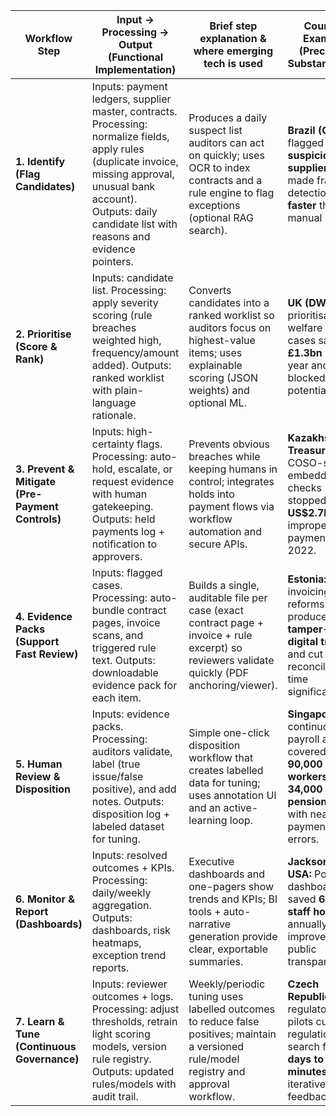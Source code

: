 | **Workflow Step**                                | **Input → Processing → Output (Functional Implementation)**                                                                                                                                                                   | **Brief step explanation & where emerging tech is used**                                                                                           | **Country Example (Precise & Substantiated)**                                                                              | **Acceptance Criteria**                                                                      |
| ------------------------------------------------ | ----------------------------------------------------------------------------------------------------------------------------------------------------------------------------------------------------------------------------- | -------------------------------------------------------------------------------------------------------------------------------------------------- | -------------------------------------------------------------------------------------------------------------------------- | -------------------------------------------------------------------------------------------- |
| **1. Identify (Flag Candidates)**                | Inputs: payment ledgers, supplier master, contracts. Processing: normalize fields, apply rules (duplicate invoice, missing approval, unusual bank account). Outputs: daily candidate list with reasons and evidence pointers. | Produces a daily suspect list auditors can act on quickly; uses OCR to index contracts and a rule engine to flag exceptions (optional RAG search). | **Brazil (GRAS):** flagged **850+ suspicious suppliers** and made fraud detection **3× faster** than manual review.        | System screens 100% of sample transactions and produces candidate CSV with rule-based flags. |
| **2. Prioritise (Score & Rank)**                 | Inputs: candidate list. Processing: apply severity scoring (rule breaches weighted high, frequency/amount added). Outputs: ranked worklist with plain-language rationale.                                                     | Converts candidates into a ranked worklist so auditors focus on highest-value items; uses explainable scoring (JSON weights) and optional ML.      | **UK (DWP ML):** prioritisation of welfare fraud cases saved **£1.3bn** in one year and blocked **£18bn** potential fraud. | Top 100 risks ranked by severity with rationale; 70% of top-50 confirmed on review.          |
| **3. Prevent & Mitigate (Pre-Payment Controls)** | Inputs: high-certainty flags. Processing: auto-hold, escalate, or request evidence with human gatekeeping. Outputs: held payments log + notification to approvers.                                                            | Prevents obvious breaches while keeping humans in control; integrates holds into payment flows via workflow automation and secure APIs.            | **Kazakhstan Treasury:** COSO-style embedded checks stopped **US$2.7bn** improper payments in 2022.                        | At least 5 true rule-based holds executed and resolved through controlled workflow.          |
| **4. Evidence Packs (Support Fast Review)**      | Inputs: flagged cases. Processing: auto-bundle contract pages, invoice scans, and triggered rule text. Outputs: downloadable evidence pack for each item.                                                                     | Builds a single, auditable file per case (exact contract page + invoice + rule excerpt) so reviewers validate quickly (PDF anchoring/viewer).      | **Estonia:** e-invoicing reforms produced **tamper-proof digital trails** and cut reconciliation time significantly.       | Evidence packs for top 20 flagged items reviewable in <10 mins each.                         |
| **5. Human Review & Disposition**                | Inputs: evidence packs. Processing: auditors validate, label (true issue/false positive), and add notes. Outputs: disposition log + labeled dataset for tuning.                                                               | Simple one-click disposition workflow that creates labelled data for tuning; uses annotation UI and an active-learning loop.                       | **Singapore:** continuous payroll audit covered **90,000 workers + 34,000 pensioners** with near-zero payment errors.      | ≥70% of top-50 flags validated as true/further action; full audit trail of reviewer notes.   |
| **6. Monitor & Report (Dashboards)**             | Inputs: resolved outcomes + KPIs. Processing: daily/weekly aggregation. Outputs: dashboards, risk heatmaps, exception trend reports.                                                                                          | Executive dashboards and one-pagers show trends and KPIs; BI tools + auto-narrative generation provide clear, exportable summaries.                | **Jacksonville, USA:** Power BI dashboards saved **600+ staff hours** annually and improved public transparency.           | Executive dashboard live within 24h of data load; exportable 1-page risk report.             |
| **7. Learn & Tune (Continuous Governance)**      | Inputs: reviewer outcomes + logs. Processing: adjust thresholds, retrain light scoring models, version rule registry. Outputs: updated rules/models with audit trail.                                                         | Weekly/periodic tuning uses labelled outcomes to reduce false positives; maintain a versioned rule/model registry and approval workflow.           | **Czech Republic:** regulatory AI pilots cut regulation search from **days to minutes** via iterative user feedback.       | Weekly rule tuning with change log; approval required for every new rule.                    |

